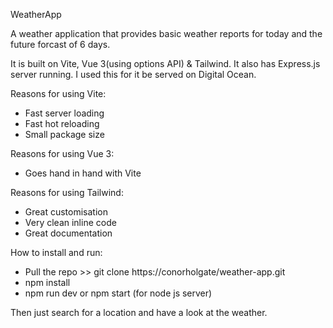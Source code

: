 WeatherApp

A weather application that provides basic weather reports for today and the future forcast of 6 days.

It is built on Vite, Vue 3(using options API) & Tailwind. It also has Express.js server running. I used this for it be served on Digital Ocean.

Reasons for using Vite:
- Fast server loading
- Fast hot reloading
- Small package size

Reasons for using Vue 3:
- Goes hand in hand with Vite

Reasons for using Tailwind:
- Great customisation
- Very clean inline code
- Great documentation

How to install and run:
- Pull the repo >> git clone https://conorholgate/weather-app.git
- npm install
- npm run dev or npm start (for node js server)

Then just search for a location and have a look at the weather.


